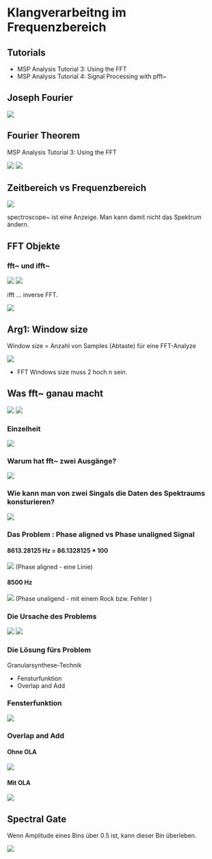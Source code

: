 # Klangverarbeitng im Frequenzbereich

## Tutorials

- MSP Analysis Tutorial 3: Using the FFT
- MSP Analysis Tutorial 4: Signal Processing with pfft~

## Joseph Fourier

![](k1/Fourier_portlait.jpeg)

## Fourier Theorem

MSP Analysis Tutorial 3: Using the FFT

![](k1/excerpt1.png)
![](k1/FFT-Time-Frequency-View.png)

## Zeitbereich vs Frequenzbereich


![](k1/time_vs_freq.png)

spectroscope~ ist eine Anzeige. Man kann damit nicht das Spektrum ändern.

## FFT Objekte
### fft~ und ifft~

![](k1/two_objects.png)
![](k1/conversion.png)

ifft ... inverse FFT.

![](k1/resynthesis_analysis.png)

## Arg1: Window size

Window size = Anzahl von Samples (Abtaste) für eine FFT-Analyze

![](k1/excerpt2.png)
- FFT Windows size muss 2 hoch n sein.

## Was fft~ ganau macht
![](k1/excerpt3.png)
![](k1/slicing.png)

### Einzelheit
![](k1/bins.png)

### Warum hat fft~ zwei Ausgänge?

![](k1/excerpt4.png)

### Wie kann man von zwei Singals die Daten des Spektraums konsturieren?
![](k1/excerpt5.png)

### Das Problem : Phase aligned vs Phase unaligned Signal

#### 8613.28125 Hz = 86.1328125 * 100
![](k1/aligned.png)
(Phase aligned - eine Linie)

#### 8500 Hz
![](k1/nowindow.png)
(Phase unaligend - mit einem Rock bzw. Fehler )

### Die Ursache des Problems

![](k1/phase_problem.png)
![](k1/excerpt6.png)

### Die Lösung fürs Problem

Granularsynthese-Technik

- Fensturfunktion
- Overlap and Add

### Fensterfunktion

![](k1/hanning.png)

### Overlap and Add

#### Ohne OLA
![](k1/no_ola.png)

#### Mit OLA
![](k1/ola.png)


## Spectral Gate

Wenn Amplitude eines Bins über 0.5 ist, kann dieser Bin überleben.

![](k1/gate.png)

